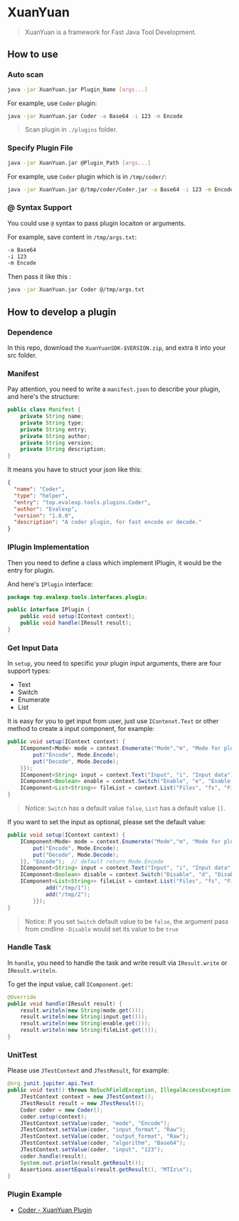 # XuanYuan

> XuanYuan is a framework for Fast Java Tool Development.

## How to use

### Auto scan

```bash
java -jar XuanYuan.jar Plugin_Name [args...]
```

For example, use `Coder` plugin:

```bash
java -jar XuanYuan.jar Coder -a Base64 -i 123 -m Encode
```

> Scan plugin in `./plugins` folder.

### Specify Plugin File

```bash
java -jar XuanYuan.jar @Plugin_Path [args...]
```

For example, use `Coder` plugin which is in `/tmp/coder/`:

```bash
java -jar XuanYuan.jar @/tmp/coder/Coder.jar -a Base64 -i 123 -m Encode
```

### @ Syntax Support

You could use `@` syntax to pass plugin locaiton or arguments.

For example, save content in `/tmp/args.txt`:

```txt
-a Base64
-i 123
-m Encode
```

Then pass it like this :

```bash
java -jar XuanYuan.jar Coder @/tmp/args.txt
```

## How to develop a plugin

### Dependence
In this repo, download the `XuanYuanSDK-$VERSION.zip`, and extra it into your src folder.

### Manifest

Pay attention, you need to write a `manifest.json` to describe your plugin, and here's the structure:

```java
public class Manifest {
    private String name;
    private String type;
    private String entry;
    private String author;
    private String version;
    private String description;
}
```

It means you have to struct your json like this:

```json
{
  "name": "Coder",
  "type": "helper",
  "entry": "top.evalexp.tools.plugins.Coder",
  "author": "Evalexp",
  "version": "1.0.0",
  "description": "A coder plugin, for fast encode or decode."
}
```

### IPlugin Implementation

Then you need to define a class which implement IPlugin, it would be the entry for plugin.

And here's `IPlugin` interface:

```java
package top.evalexp.tools.interfaces.plugin;

public interface IPlugin {
    public void setup(IContext context);
    public void handle(IResult result);
}
```

### Get Input Data

In `setup`, you need to specific your plugin input arguments, there are four support types:

* Text
* Switch
* Enumerate
* List

It is easy for you to get input from user, just use `IContenxt.Text` or other method to create a input component, for example:

```java
public void setup(IContext context) {
    IComponent<Mode> mode = context.Enumerate("Mode","m", "Mode for plugin", new HashMap<>() {{
        put("Encode", Mode.Encode);
        put("Decode", Mode.Decode);
    }});
    IComponent<String> input = context.Text("Input", "i", "Input data");
    IComponent<Boolean> enable = context.Switch("Enable", "e", "Enable debug");
    IComponent<List<String>> fileList = context.List("Files", "fs", "File List");
}
```

> Notice: `Switch` has a default value `false`, `List` has a default value `[]`.

If you want to set the input as optional, please set the default value:

```java
public void setup(IContext context) {
    IComponent<Mode> mode = context.Enumerate("Mode","m", "Mode for plugin", new HashMap<>() {{
        put("Encode", Mode.Encode);
        put("Decode", Mode.Decode);
    }}, "Encode");  // default return Mode.Encode
    IComponent<String> input = context.Text("Input", "i", "Input data", "TestData");
    IComponent<Boolean> disable = context.Switch("Disable", "d", "Disable debug", false);
    IComponent<List<String>> fileList = context.List("Files", "fs", "File List", new ArrayList<>(){{
            add("/tmp/1");
            add("/tmp/2");
        }});
}
```

> Notice: If you set `Switch` default value to be `false`, the argument pass from cmdline `-Disable` would set its value to be `true`

### Handle Task

In `handle`, you need to handle the task and write result via `IResult.write` or `IResult.writeln`.

To get the input value, call `IComponent.get`:

```java
@Override
public void handle(IResult result) {
    result.writeln(new String(mode.get()));
    result.writeln(new String(input.get()));
    result.writeln(new String(enable.get()));
    result.writeln(new String(fileList.get()));
}
```

### UnitTest

Please use `JTestContext` and `JTestResult`, for example:

```java
@org.junit.jupiter.api.Test
public void test() throws NoSuchFieldException, IllegalAccessException {
    JTestContext context = new JTestContext();
    JTestResult result = new JTestResult();
    Coder coder = new Coder();
    coder.setup(context);
    JTestContext.setValue(coder, "mode", "Encode");
    JTestContext.setValue(coder, "input_format", "Raw");
    JTestContext.setValue(coder, "output_format", "Raw");
    JTestContext.setValue(coder, "algorithm", "Base64");
    JTestContext.setValue(coder, "input", "123");
    coder.handle(result);
    System.out.println(result.getResult());
    Assertions.assertEquals(result.getResult(), "MTIz\n");
}
```

### Plugin Example

* [Coder - XuanYuan Plugin](https://github.com/evalexp/Coder-XuanYuanPlugin)